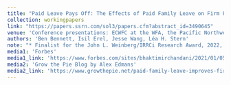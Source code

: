 ```yaml
---
title: "Paid Leave Pays Off: The Effects of Paid Family Leave on Firm Performance"
collection: workingpapers
link: "https://papers.ssrn.com/sol3/papers.cfm?abstract_id=3490645"
venue: 'Conference presentations: ECWFC at the WFA, the Pacific Northwest Finance Conference, 2020 AFA annual meeting, 2020 EFA annual meeting, 2021 SFS Cavalcade, 2022 Weinberg Center Corporate Governance Symposium'
authors: 'Ben Bennett, Isil Erel, Jesse Wang, Léa H. Stern'
note: "* Finalist for the John L. Weinberg/IRRCi Research Award, 2022, Revise and Resubmit at the Review of Finance"
media1: 'Forbes'
media1_link: 'https://www.forbes.com/sites/bhaktimirchandani/2021/01/05/what-i-wish-i-had-learned-about-investing-at-harvard-business-school-wellbeing-and-risk-adjusted-returns/?sh=21442b362547'
media2: 'Grow the Pie Blog by Alex Edmans'
media2_link: 'https://www.growthepie.net/paid-family-leave-improves-firm-productivity/'
---
```

